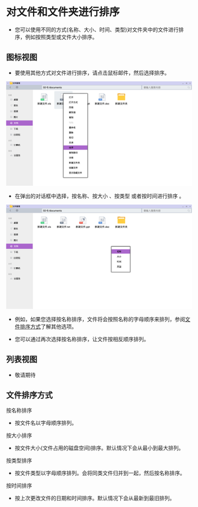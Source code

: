 # 对文件和文件夹进行排序

- 您可以使用不同的方式(名称、大小、时间、类型)对文件夹中的文件进行排序，例如按照类型或文件大小排序。

## 图标视图

- 要使用其他方式对文件进行排序，请点击鼠标邮件，然后选择排序。

![](../pic/soft/sort.png)

- 在弹出的对话框中选择，按名称、按大小 、按类型 或者按时间进行排序 。

![](../pic/soft/sort1.png)
  - 例如，如果您选择按名称排序，文件将会按照名称的字母顺序来排列，参阅[文件排序方式](../soft/%E5%AF%B9%E6%96%87%E4%BB%B6%E5%92%8C%E6%96%87%E4%BB%B6%E5%A4%B9%E8%BF%9B%E8%A1%8C%E6%8E%92%E5%BA%8F.md#文件排序方式)了解其他选项。

  - 您可以通过再次选择按名称排序，让文件按相反顺序排列。

## 列表视图

- 敬请期待

## 文件排序方式

按名称排序
- 按文件名以字母顺序排列。

按大小排序
- 按文件大小(文件占用的磁盘空间)排序。默认情况下会从最小到最大排列。

按类型排序
- 按文件类型以字母顺序排列。会将同类文件归并到一起，然后按名称排序。

按时间排序
- 按上次更改文件的日期和时间排序。默认情况下会从最新到最旧排列。
